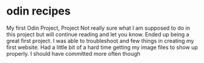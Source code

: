 # odin recipes
My first Odin Project, Project
Not really sure what I am supposed to do in this project but will continue reading and let you know.
Ended up being a great first project. I was able to troubleshoot and few things in creating my first website. 
Had a little bit of a hard time getting my image files to show up properly.
I should have committed more often though